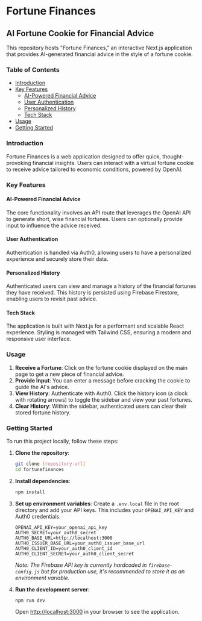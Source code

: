 # Fortune Finances

## AI Fortune Cookie for Financial Advice

This repository hosts "Fortune Finances," an interactive Next.js application that provides AI-generated financial advice in the style of a fortune cookie.

### Table of Contents

*   [Introduction](#introduction)
*   [Key Features](#key-features)
    *   [AI-Powered Financial Advice](#ai-powered-financial-advice)
    *   [User Authentication](#user-authentication)
    *   [Personalized History](#personalized-history)
    *   [Tech Stack](#tech-stack)
*   [Usage](#usage)
*   [Getting Started](#getting-started)

### Introduction

Fortune Finances is a web application designed to offer quick, thought-provoking financial insights. Users can interact with a virtual fortune cookie to receive advice tailored to economic conditions, powered by OpenAI.

### Key Features

#### AI-Powered Financial Advice

The core functionality involves an API route that leverages the OpenAI API to generate short, wise financial fortunes. Users can optionally provide input to influence the advice received.

#### User Authentication

Authentication is handled via Auth0, allowing users to have a personalized experience and securely store their data.

#### Personalized History

Authenticated users can view and manage a history of the financial fortunes they have received. This history is persisted using Firebase Firestore, enabling users to revisit past advice.

#### Tech Stack

The application is built with Next.js for a performant and scalable React experience. Styling is managed with Tailwind CSS, ensuring a modern and responsive user interface.

### Usage

1.  **Receive a Fortune**: Click on the fortune cookie displayed on the main page to get a new piece of financial advice.
2.  **Provide Input**: You can enter a message before cracking the cookie to guide the AI's advice.
3.  **View History**: Authenticate with Auth0. Click the history icon (a clock with rotating arrows) to toggle the sidebar and view your past fortunes.
4.  **Clear History**: Within the sidebar, authenticated users can clear their stored fortune history.

### Getting Started

To run this project locally, follow these steps:

1.  **Clone the repository**:
    ```bash
    git clone [repository-url]
    cd fortunefinances
    ```
2.  **Install dependencies**:
    ```bash
    npm install
    ```
3.  **Set up environment variables**:
    Create a `.env.local` file in the root directory and add your API keys. This includes your `OPENAI_API_KEY` and Auth0 credentials.
    ```
    OPENAI_API_KEY=your_openai_api_key
    AUTH0_SECRET=your_auth0_secret
    AUTH0_BASE_URL=http://localhost:3000
    AUTH0_ISSUER_BASE_URL=your_auth0_issuer_base_url
    AUTH0_CLIENT_ID=your_auth0_client_id
    AUTH0_CLIENT_SECRET=your_auth0_client_secret
    ```
    *Note: The Firebase API key is currently hardcoded in `firebase-config.js` but for production use, it's recommended to store it as an environment variable.*

4.  **Run the development server**:
    ```bash
    npm run dev
    ```
    Open [http://localhost:3000](http://localhost:3000) in your browser to see the application.